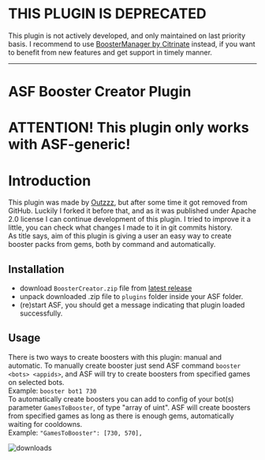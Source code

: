 # THIS PLUGIN IS DEPRECATED

This plugin is not actively developed, and only maintained on last priority basis. I recommend to use [BoosterManager by Citrinate](https://github.com/Citrinate/BoosterManager) instead, if you want to benefit from new features and get support in timely manner.

---

# ASF Booster Creator Plugin

# ATTENTION! This plugin only works with ASF-generic!

# Introduction
This plugin was made by [Outzzz](https://github.com/Outzzz), but after some time it got removed from GitHub. Luckily I forked it before that, and as it was published under Apache 2.0 license I can continue development of this plugin. I tried to improve it a little, you can check what changes I made to it in git commits history.<br/>
As title says, aim of this plugin is giving a user an easy way to create booster packs from gems, both by command and automatically.

## Installation
- download `BoosterCreator.zip` file from [latest release](https://github.com/Rudokhvist/BoosterCreator/releases/latest)
- unpack downloaded .zip file to `plugins` folder inside your ASF folder.
- (re)start ASF, you should get a message indicating that plugin loaded successfully.

## Usage
There is two ways to create boosters with this plugin: manual and automatic.
To manually create booster just send ASF command `booster <bots> <appids>`, and ASF will try to create boosters from specified games on selected bots.<br/>
Example: `booster bot1 730`<br/>
To automatically create boosters you can add to config of your bot(s) parameter `GamesToBooster`, of type "array of uint". ASF will create boosters from specified games as long as there is enough gems, automatically waiting for cooldowns.<br/>
Example: `"GamesToBooster": [730, 570],`<br/>

![downloads](https://img.shields.io/github/downloads/Rudokhvist/BoosterCreator/total.svg?style=social)
